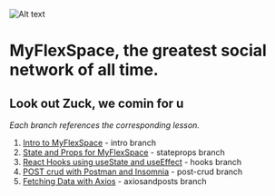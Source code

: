 ![Alt text](https://pbs.twimg.com/media/CLcDwGHWsAAQlP-?format=jpg&name=large)
# MyFlexSpace, the greatest social network of all time.
## Look out Zuck, we comin for u

*Each branch references the corresponding lesson.*

1. [Intro to MyFlexSpace](https://www.notion.so/seirfx-alias/Intro-to-MyFlexSpace-0c95bedc18464c94a87b6c66b105408e) - intro branch
2. [State and Props for MyFlexSpace](https://www.notion.so/seirfx-alias/Week-14-Reactin-to-Unit-3-179982e013b14662a02cef3cf3cade59) - stateprops branch
3. [React Hooks using useState and useEffect](https://www.notion.so/seirfx-alias/Intro-to-React-Hooks-9adb494e5d594f33a5418bda117d42f8) - hooks branch
4. [POST crud with Postman and Insomnia](https://www.notion.so/seirfx-alias/Post-CRUD-on-Express-bae72af10d404c6ea734b3a239b84a0b) - post-crud branch
5. [Fetching Data with Axios](https://www.notion.so/seirfx-alias/Fetching-Data-with-Axios-6368478eab59430b966e7c027ff9f3b0) - axiosandposts branch
